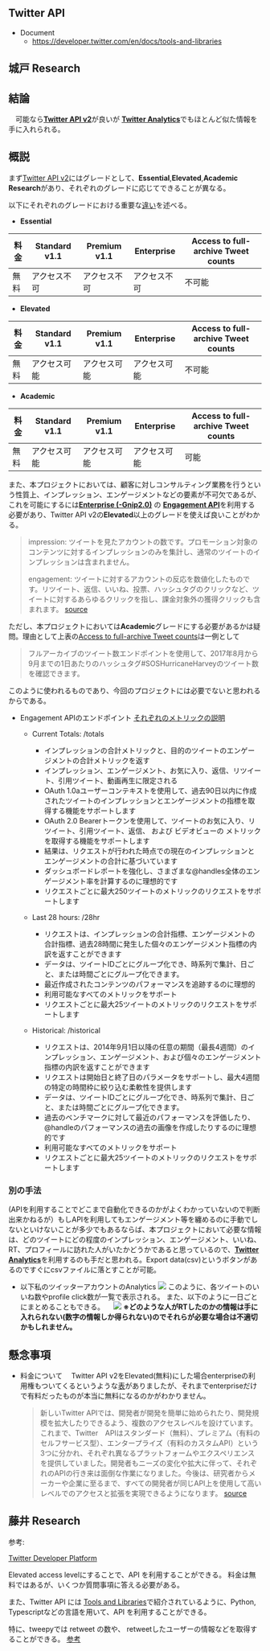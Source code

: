 ## Twitter API

- Document
  - https://developer.twitter.com/en/docs/tools-and-libraries


## 城戸 Research
## 結論
　可能なら[**Twitter API v2**](https://developer.twitter.com/en/docs/twitter-api)が良いが
[**Twitter Analytics**](https://analytics.twitter.com/about)でもほとんど似た情報を手に入れられる。
 
## 概説
 まず[Twitter API v2](https://developer.twitter.com/en/docs/twitter-api)にはグレードとして、**Essential**,**Elevated**,**Academic Research**があり、それぞれのグレードに応じてできることが異なる。

以下にそれぞれのグレードにおける重要な[違い](https://developer.twitter.com/en/docs/twitter-api/getting-started/about-twitter-api)を述べる。
- **Essential**
    

| 料金 | Standard v1.1 | Premium v1.1 | Enterprise | Access to full-archive Tweet counts|
| -------- | -------- | -------- | --- |  --|
| 無料     | アクセス不可     | アクセス不可     | アクセス不可 | 不可能 |

- **Elevated**

| 料金 | Standard v1.1 | Premium v1.1 | Enterprise | Access to full-archive Tweet counts|
| -------- | -------- | -------- | --- |  --|
| 無料     | アクセス可能     | アクセス可能     | アクセス可能 | 不可能 |
- **Academic**

| 料金 | Standard v1.1 | Premium v1.1 | Enterprise | Access to full-archive Tweet counts|
| -------- | -------- | -------- | --- |  --|
| 無料     | アクセス可能     | アクセス可能     | アクセス可能 | 可能 |


また、本プロジェクトにおいては、顧客に対しコンサルティング業務を行うという性質上、インプレッション、エンゲージメントなどの要素が不可欠であるが、これを可能にするには[**Enterprise (-Gnip2.0)**](https://developer.twitter.com/en/docs/twitter-api/enterprise) の [**Engagement API**](https://developer.twitter.com/en/docs/twitter-api/enterprise/engagement-api/overview)を利用する必要があり、Twitter API v2の**Elevated**以上のグレードを使えば良いことがわかる。

> impression: ツイートを見たアカウントの数です。プロモーション対象のコンテンツに対するインプレッションのみを集計し、通常のツイートのインプレッションは含まれません。
> 
> engagement: ツイートに対するアカウントの反応を数値化したものです。リツイート、返信、いいね、投票、ハッシュタグのクリックなど、ツイートに対するあらゆるクリックを指し、課金対象外の獲得クリックも含まれます。
[source](https://business.twitter.com/ja/help/overview/twitter-ads-glossary.html#:~:text=%E4%BB%98%E3%81%91%E3%82%89%E3%82%8C%E3%81%BE%E3%81%99%E3%80%82-,%E3%82%A8%E3%83%B3%E3%82%B2%E3%83%BC%E3%82%B8%E3%83%A1%E3%83%B3%E3%83%88%E6%95%B0,%E3%82%AF%E3%83%AA%E3%83%83%E3%82%AF%E3%82%82%E5%90%AB%E3%81%BE%E3%82%8C%E3%81%BE%E3%81%99%E3%80%82)

ただし、本プロジェクトにおいては**Academic**グレードにする必要があるかは疑問。理由として上表の[Access to full-archive Tweet counts](https://developer.twitter.com/en/docs/twitter-api/tweets/counts/introduction)は一例として
>フルアーカイブのツイート数エンドポイントを使用して、2017年8月から9月までの1日あたりのハッシュタグ#SOSHurricaneHarveyのツイート数を確認できます。

このように使われるものであり、今回のプロジェクトには必要でないと思われるからである。
- Engagement APIのエンドポイント [それぞれのメトリックの説明](https://developer.twitter.com/en/docs/twitter-api/enterprise/engagement-api/overview#:~:text=Tweets%20per%20request-,Available%20metrics,-The%20table%20below)
  - Current Totals: /totals
    - インプレッションの合計メトリックと、目的のツイートのエンゲージメントの合計メトリックを返す
    - インプレッション、エンゲージメント、お気に入り、返信、リツイート、引用ツイート、動画再生に限定される
    - OAuth 1.0aユーザーコンテキストを使用して、過去90日以内に作成されたツイートのインプレッションとエンゲージメントの指標を取得する機能をサポートします
    - OAuth 2.0 Bearerトークンを使用して、ツイートのお気に入り、リツイート、引用ツイート、返信、 および ビデオビューの メトリックを取得する機能をサポートします
    - 結果は、リクエストが行われた時点での現在のインプレッションとエンゲージメントの合計に基づいています
    - ダッシュボードレポートを強化し、さまざまな@handles全体のエンゲージメント率を計算するのに理想的です
    - リクエストごとに最大250ツイートのメトリックのリクエストをサポートします
  
  - Last 28 hours: /28hr
    - リクエストは、インプレッションの合計指標、エンゲージメントの合計指標、過去28時間に発生した個々のエンゲージメント指標の内訳を返すことができます
    - データは、ツイートIDごとにグループ化でき、時系列で集計、日ごと、または時間ごとにグループ化できます。
    - 最近作成されたコンテンツのパフォーマンスを追跡するのに理想的
    - 利用可能なすべてのメトリックをサポート
    - リクエストごとに最大25ツイートのメトリックのリクエストをサポートします

  - Historical: /historical
    - リクエストは、2014年9月1日以降の任意の期間（最長4週間）のインプレッション、エンゲージメント、および個々のエンゲージメント指標の内訳を返すことができます
    - リクエストは開始日と終了日のパラメータをサポートし、最大4週間の特定の時間枠に絞り込む柔軟性を提供します
    - データは、ツイートIDごとにグループ化でき、時系列で集計、日ごと、または時間ごとにグループ化できます。
    - 過去のベンチマークに対して最近のパフォーマンスを評価したり、@handleのパフォーマンスの過去の画像を作成したりするのに理想的です
    - 利用可能なすべてのメトリックをサポート
    - リクエストごとに最大25ツイートのメトリックのリクエストをサポートします
    
### 別の手法
(APIを利用することでどこまで自動化できるのかがよくわかっていないので判断出来かねるが）もしAPIを利用してもエンゲージメント等を纏めるのに手動でしないといけないことが多少でもあるならば、本プロジェクトにおいて必要な情報は、どのツイートにどの程度のインプレッション、エンゲージメント、いいね、RT、プロフィールに訪れた人がいたかどうかであると思っているので、[**Twitter Analytics**](https://analytics.twitter.com/about)を利用するのも手だと思われる。Export data(csv)というボタンがあるのですぐにcsvファイルに落とすことが可能。
- 以下私のツイッターアカウントのAnalytics
         ![](https://i.imgur.com/aAj6W8C.png)
このように、各ツイートのいいね数やprofile click数が一覧で表示される。
また、以下のように一日ごとにまとめることもできる。
        　![](https://i.imgur.com/uy06Krc.jpg)
**※どのような人がRTしたのかの情報は手に入れられない(数字の情報しか得られない)のでそれらが必要な場合は不適切かもしれません。**

## 懸念事項

- 料金について
　Twitter API v2をElevated(無料)にした場合enterpriseの利用権もついてくるというような[表](https://developer.twitter.com/en/docs/twitter-api/getting-started/about-twitter-api)がありましたが、それまでenterpriseだけで有料だったものが本当に無料になるのかがわかりません。
  >新しいTwitter APIでは、開発者が開発を簡単に始められたり、開発規模を拡大したりできるよう、複数のアクセスレベルを設けています。これまで、Twitter　APIはスタンダード（無料）、プレミアム（有料のセルフサービス型）、エンタープライズ（有料のカスタムAPI）という3つに分かれ、それぞれ異なるプラットフォームやエクスペリエンスを提供していました。開発者もニーズの変化や拡大に伴って、それぞれのAPIの行き来は面倒な作業になりました。今後は、研究者からメーカーや企業に至るまで、すべての開発者が同じAPI上を使用して高いレベルでのアクセスと拡張を実現できるようになります。
  >[source](https://blog.twitter.com/developer/ja_jp/topics/tools/2020/NewTwitterAPI)
 

## 藤井 Research

参考:

[Twitter Developer Platform](https://developer.twitter.com/en/docs/twitter-api/getting-started/about-twitter-api#v2-access-leve)

Elevated access levelにすることで、API を利用することができる。
料金は無料ではあるが、いくつか質問事項に答える必要がある。

また、Twitter API には [Tools and Libraries](https://developer.twitter.com/en/docs/twitter-api/tools-and-libraries/v2)で紹介されているように、Python, Typescriptなどの言語を用いて、API を利用することができる。

特に、tweepyでは retweet の数や、 retweetしたユーザーの情報などを取得することができる。
[参考](https://docs.tweepy.org/en/stable/client.html#tweepy.Client.retweet)


